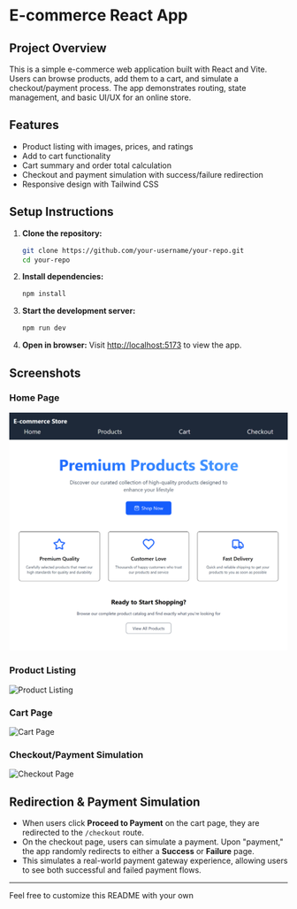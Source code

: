 # E-commerce React App

## Project Overview

This is a simple e-commerce web application built with React and Vite. Users can browse products, add them to a cart, and simulate a checkout/payment process. The app demonstrates routing, state management, and basic UI/UX for an online store.

## Features

- Product listing with images, prices, and ratings
- Add to cart functionality
- Cart summary and order total calculation
- Checkout and payment simulation with success/failure redirection
- Responsive design with Tailwind CSS

## Setup Instructions

1. **Clone the repository:**
   ```bash
   git clone https://github.com/your-username/your-repo.git
   cd your-repo
   ```

2. **Install dependencies:**
   ```bash
   npm install
   ```

3. **Start the development server:**
   ```bash
   npm run dev
   ```

4. **Open in browser:**
   Visit [http://localhost:5173](http://localhost:5173) to view the app.

## Screenshots

### Home Page
![Home Page](src/ScreenShots/homepage.png)

### Product Listing
![Product Listing](./screenshots/products.png)

### Cart Page
![Cart Page](./screenshots/cart.png)

### Checkout/Payment Simulation
![Checkout Page](./screenshots/checkout.png)

## Redirection & Payment Simulation

- When users click **Proceed to Payment** on the cart page, they are redirected to the `/checkout` route.
- On the checkout page, users can simulate a payment. Upon "payment," the app randomly redirects to either a **Success** or **Failure** page.
- This simulates a real-world payment gateway experience, allowing users to see both successful and failed payment flows.

---

Feel free to customize this README with your own
